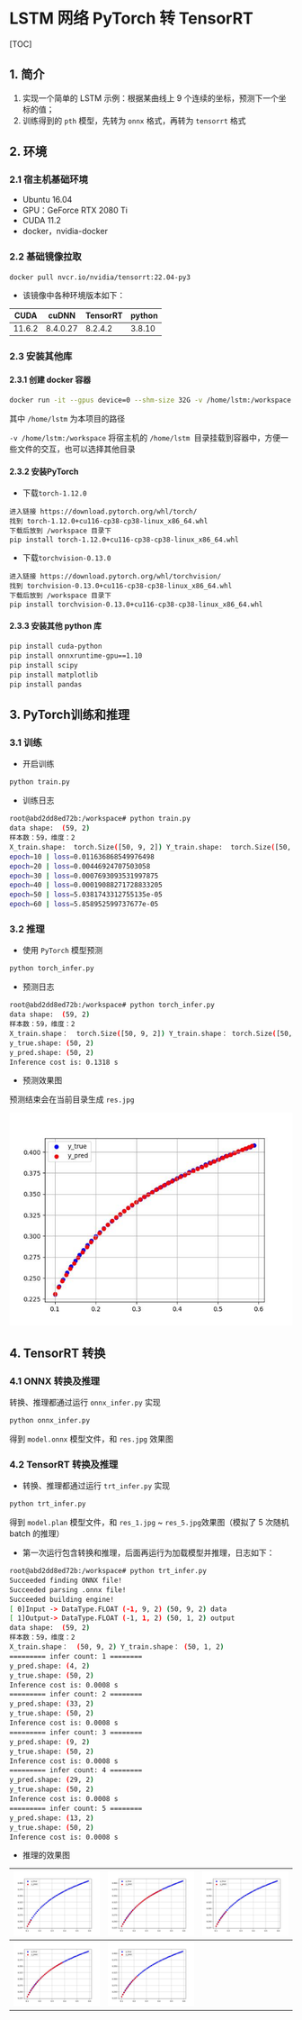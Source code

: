 # LSTM 网络 PyTorch 转 TensorRT

[TOC]

## 1. 简介

1. 实现一个简单的 LSTM 示例：根据某曲线上 9 个连续的坐标，预测下一个坐标的值；
2. 训练得到的 `pth` 模型，先转为 `onnx` 格式，再转为 `tensorrt` 格式

## 2. 环境

### 2.1 宿主机基础环境

- Ubuntu 16.04
- GPU：GeForce RTX 2080 Ti
- CUDA 11.2
- docker，nvidia-docker

### 2.2 基础镜像拉取

```
docker pull nvcr.io/nvidia/tensorrt:22.04-py3
```

- 该镜像中各种环境版本如下：

| CUDA   | cuDNN    | TensorRT | python |
| ------ | -------- | -------- | ------ |
| 11.6.2 | 8.4.0.27 | 8.2.4.2  | 3.8.10 |

### 2.3 安装其他库

#### 2.3.1 创建 docker 容器

```bash
docker run -it --gpus device=0 --shm-size 32G -v /home/lstm:/workspace nvcr.io/nvidia/tensorrt:22.04-py3 bash
```

其中 `/home/lstm` 为本项目的路径

`-v /home/lstm:/workspace` 将宿主机的 `/home/lstm `目录挂载到容器中，方便一些文件的交互，也可以选择其他目录

#### 2.3.2 安装PyTorch

- 下载`torch-1.12.0`

```
进入链接 https://download.pytorch.org/whl/torch/
找到 torch-1.12.0+cu116-cp38-cp38-linux_x86_64.whl
下载后放到 /workspace 目录下
pip install torch-1.12.0+cu116-cp38-cp38-linux_x86_64.whl
```

- 下载`torchvision-0.13.0`

```
进入链接 https://download.pytorch.org/whl/torchvision/
找到 torchvision-0.13.0+cu116-cp38-cp38-linux_x86_64.whl
下载后放到 /workspace 目录下
pip install torchvision-0.13.0+cu116-cp38-cp38-linux_x86_64.whl
```

#### 2.3.3 安装其他 python 库

```bash
pip install cuda-python
pip install onnxruntime-gpu==1.10
pip install scipy
pip install matplotlib
pip install pandas
```

## 3. PyTorch训练和推理

### 3.1 训练

- 开启训练

```bash
python train.py
```

- 训练日志

```bash
root@abd2dd8ed72b:/workspace# python train.py
data shape:  (59, 2)
样本数：59，维度：2
X_train.shape:  torch.Size([50, 9, 2]) Y_train.shape:  torch.Size([50, 1, 2])
epoch=10 | loss=0.011636868549976498
epoch=20 | loss=0.00446924707503058
epoch=30 | loss=0.0007693093531997875
epoch=40 | loss=0.00019088271728833205
epoch=50 | loss=5.0381743312755135e-05
epoch=60 | loss=5.858952599737677e-05
```

### 3.2 推理

- 使用 `PyTorch` 模型预测

```bash
python torch_infer.py
```

- 预测日志

```bash
root@abd2dd8ed72b:/workspace# python torch_infer.py
data shape:  (59, 2)
样本数：59，维度：2
X_train.shape：  torch.Size([50, 9, 2]) Y_train.shape： torch.Size([50, 1, 2])
y_true.shape: (50, 2)
y_pred.shape: (50, 2)
Inference cost is: 0.1318 s
```

- 预测效果图

预测结束会在当前目录生成 `res.jpg`

![res](images/res.jpg)

## 4. TensorRT 转换

### 4.1 ONNX 转换及推理

转换、推理都通过运行 `onnx_infer.py` 实现

```bash
python onnx_infer.py
```

得到 `model.onnx` 模型文件，和 `res.jpg` 效果图

### 4.2 TensorRT 转换及推理

- 转换、推理都通过运行 `trt_infer.py` 实现

```bash
python trt_infer.py
```

得到 `model.plan` 模型文件，和 `res_1.jpg` ~ `res_5.jpg`效果图（模拟了 5 次随机 batch 的推理）

- 第一次运行包含转换和推理，后面再运行为加载模型并推理，日志如下：

```bash
root@abd2dd8ed72b:/workspace# python trt_infer.py
Succeeded finding ONNX file!
Succeeded parsing .onnx file!
Succeeded building engine!
[ 0]Input -> DataType.FLOAT (-1, 9, 2) (50, 9, 2) data
[ 1]Output-> DataType.FLOAT (-1, 1, 2) (50, 1, 2) output
data shape:  (59, 2)
样本数：59，维度：2
X_train.shape：  (50, 9, 2) Y_train.shape： (50, 1, 2)
========= infer count: 1 ========
y_pred.shape: (4, 2)
y_true.shape: (50, 2)
Inference cost is: 0.0008 s
========= infer count: 2 ========
y_pred.shape: (33, 2)
y_true.shape: (50, 2)
Inference cost is: 0.0008 s
========= infer count: 3 ========
y_pred.shape: (9, 2)
y_true.shape: (50, 2)
Inference cost is: 0.0008 s
========= infer count: 4 ========
y_pred.shape: (29, 2)
y_true.shape: (50, 2)
Inference cost is: 0.0008 s
========= infer count: 5 ========
y_pred.shape: (13, 2)
y_true.shape: (50, 2)
Inference cost is: 0.0008 s
```

- 推理的效果图

| ![res_1](images/res_1.jpg) | ![res_2](images/res_2.jpg) | ![res_3](images/res_3.jpg) |
| -------------------------- | -------------------------- | -------------------------- |
| ![res_4](images/res_4.jpg) | ![res_5](images/res_5.jpg) |                            |

